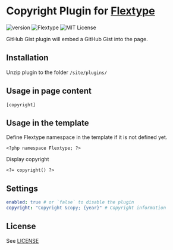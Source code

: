 # Copyright Plugin for [Flextype](http://flextype.org/)
![version](https://img.shields.io/badge/version-1.0.2-brightgreen.svg?style=flat-square)
![Flextype](https://img.shields.io/badge/Flextype-0.8.2-green.svg?style=flat-square)
![MIT License](https://img.shields.io/badge/license-MIT-blue.svg?style=flat-square)

GitHub Gist plugin will embed a GitHub Gist into the page.

## Installation
Unzip plugin to the folder `/site/plugins/`

## Usage in page content

```
[copyright]
```

## Usage in the template

Define Flextype namespace in the template if it is not defined yet.
```
<?php namespace Flextype; ?>
```

Display copyright
```
<?= copyright() ?>
```

## Settings

```yaml
enabled: true # or `false` to disable the plugin
copyright: "Copyright &copy; {year}" # Copyright information
```

## License
See [LICENSE](https://github.com/flextype-plugins/copyright/blob/master/LICENSE)

